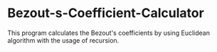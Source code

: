 # Bezout-s-Coefficient-Calculator
This program calculates the Bezout's coefficients by using Euclidean algorithm with the usage of recursion.
